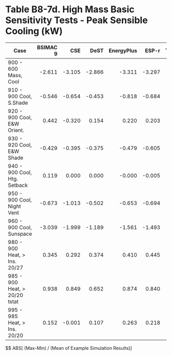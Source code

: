 # Table B8-7d. High Mass Basic Sensitivity Tests - Peak Sensible Cooling (kW)
| Case |BSIMAC 9 |CSE |DeST |EnergyPlus |ESP-r |TRNSYS | |Min |Max |Mean |Dev % $$ | |TestSoftware1 |
|-----|-----:|-----:|-----:|-----:|-----:|-----:|-----:|-----:|-----:|-----:|-----:|-----:|-----:|
| 900 - 600 Mass, Cool |-2.611 |-3.105 |-2.866 |-3.311 |-3.297 |-3.106 | |-3.311 |-2.611 |-3.049 |23.0 | |-3.312 |
| 910 - 900 Cool, S.Shade |-0.546 |-0.654 |-0.453 |-0.818 |-0.684 |-0.859 | |-0.859 |-0.453 |-0.669 |60.7 | |-0.818 |
| 920 - 900 Cool, E&W Orient. |0.442 |-0.320 |0.154 |0.220 |0.203 |0.214 | |-0.320 |0.442 |0.152 |500.5 | |0.220 |
| 930 - 920 Cool, E&W Shade |-0.429 |-0.395 |-0.375 |-0.479 |-0.605 |-0.541 | |-0.605 |-0.375 |-0.471 |48.9 | |-0.478 |
| 940 - 900 Cool, Htg. Setback |0.119 |0.000 |0.000 |-0.000 |-0.005 |-0.002 | |-0.005 |0.119 |0.019 |669.9 | |0.000 |
| 950 - 900 Cool, Night Vent |-0.673 |-1.013 |-0.502 |-0.653 |-0.694 |-0.704 | |-1.013 |-0.502 |-0.706 |72.3 | |-0.652 |
| 960 - 900 Cool, Sunspace |-3.039 |-1.999 |-1.189 |-1.561 |-1.493 |-1.602 | |-3.039 |-1.189 |-1.814 |102.0 | |-1.560 |
| 980 - 900 Heat, > Ins. 20/27 |0.345 |0.292 |0.374 |0.410 |0.445 |0.372 | |0.292 |0.445 |0.373 |41.1 | |0.410 |
| 985 - 900 Heat, > 20/20 tstat |0.938 |0.849 |0.652 |0.874 |0.840 |0.945 | |0.652 |0.945 |0.850 |34.4 | |0.875 |
| 995 - 985 Heat, > Ins. 20/20 |0.152 |-0.001 |0.107 |0.263 |0.218 |0.230 | |-0.001 |0.263 |0.161 |163.7 | |0.262 |

$$ ABS[ (Max-Min) / (Mean of Example Simulation Results)]


